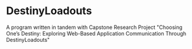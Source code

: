 # DestinyLoadouts
A program written in tandem with Capstone Research Project "Choosing One’s Destiny: Exploring Web-Based Application Communication Through DestinyLoadouts"
